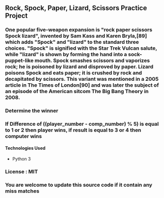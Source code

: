 ## Rock, Spock, Paper, Lizard, Scissors Practice Project


### One popular five-weapon expansion is "rock paper scissors Spock lizard", invented by Sam Kass and Karen Bryla,[89] which adds "Spock" and "lizard" to the standard three choices. "Spock" is signified with the Star Trek Vulcan salute, while "lizard" is shown by forming the hand into a sock-puppet-like mouth. Spock smashes scissors and vaporizes rock; he is poisoned by lizard and disproved by paper. Lizard poisons Spock and eats paper; it is crushed by rock and decapitated by scissors. This variant was mentioned in a 2005 article in The Times of London[90] and was later the subject of an episode of the American sitcom The Big Bang Theory in 2008.

### Determine the winner

### If Difference of ((player_number - comp_number) % 5) is equal to 1 or 2 then player wins, if result is equal to 3 or 4 then computer wins

#### Technologies Used
* Python 3

### License : MIT

### You are welcome to update this source code if it contain any miss matches
